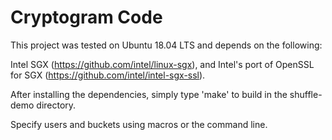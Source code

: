 # Cryptogram Code

This project was tested on Ubuntu 18.04 LTS and depends on the following:

Intel SGX (https://github.com/intel/linux-sgx), and Intel's port of OpenSSL for SGX (https://github.com/intel/intel-sgx-ssl).

After installing the dependencies, simply type 'make' to build in the shuffle-demo directory.

Specify users and buckets using macros or the command line.
